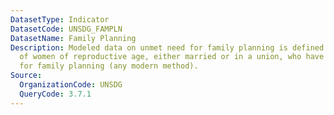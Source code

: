 ```yaml
---
DatasetType: Indicator
DatasetCode: UNSDG_FAMPLN
DatasetName: Family Planning
Description: Modeled data on unmet need for family planning is defined as the percentage
  of women of reproductive age, either married or in a union, who have an unmet need
  for family planning (any modern method).
Source:
  OrganizationCode: UNSDG
  QueryCode: 3.7.1
---
```


